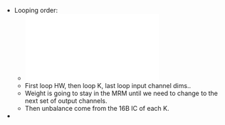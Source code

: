 - Looping order:
	- ![VPU3 compute example 16x16x512,K=256 ntk=8,nthw=8.pdf](../assets/VPU3_compute_example_16x16x512,K=256_ntk=8,nthw=8_1649835289018_0.pdf)
	- First loop HW, then loop K, last loop input channel dims..
	- Weight is going to stay in the MRM until we need to change to the next set of output channels.
	- Then unbalance come from the 16B IC of each K.
-